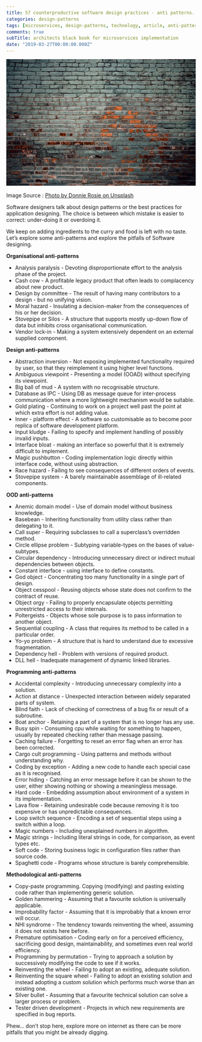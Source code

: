 ```yaml
---
title: 57 counterproductive software design practices - anti patterns.
categories: design-patterns
tags: [microservices, design-patterns, technology, article, anti-patterns]
comments: true
subTitle: architects black book for microservices implementation
date: "2019-03-27T00:00:00.000Z"
---
```


![anti-pattern](anti-pattern-patch.jpg)

Image Source : [Photo by Donnie Rosie on Unsplash](https://unsplash.com/@drosie)

Software designers talk about  design patterns or the best practices for application designing. The choice is between which mistake is easier to correct: under-doing it or overdoing it. 

We keep on adding ingredients to the curry and food is left with no taste. Let’s explore some anti-patterns and explore the pitfalls of Software designing.

**Organisational anti-patterns**

* Analysis paralysis -  Devoting disproportionate effort to the analysis phase of the project.
* Cash cow - A profitable legacy product that often leads to complacency about new product.
* Design by committee - The result of having many contributors to a design - but no unifying vision.
* Moral hazard - Insulating a decision-maker from the consequences of his or her decision.
* Stovepipe or Silos - A structure that supports mostly up-down flow of data but inhibits cross organisational communication.
* Vendor lock-in - Making a system extensively dependent on an external supplied component.

**Design anti-patterns**

* Abstraction inversion - Not exposing implemented functionality required by user, so that they reimplement it using higher level functions.
* Ambiguous viewpoint - Presenting a model (OOAD) without specifying its viewpoint.
* Big ball of mud - A system with no recognisable structure.
* Database as IPC - Using DB as message queue for inter-process communication where a more lightweight mechanism would be suitable.
* Gold plating - Continuing to work on a project well past the point at which extra effort is not adding value.
* Inner - platform effect - A software so customisable as to become poor replica of software development platform.
* Input kludge - Failing to specify and implement handling of possibly invalid inputs.
* Interface bloat - making an interface so powerful that it is extremely difficult to implement.
* Magic pushbutton - Coding implementation logic directly within interface code, without using abstraction.
* Race hazard - Failing to see consequences of different orders of events.
* Stovepipe system -  A barely maintainable assemblage of ill-related components.

**OOD anti-patterns**

* Anemic domain model - Use of domain model without business knowledge.
* Basebean - Inheriting functionality from utility class rather than delegating to it.
* Call super - Requiring subclasses to call a superclass’s overridden method.
* Circle ellipse problem - Subtyping variable-types on the bases of value-subtypes.
* Circular dependency - Introducing unnecessary direct or indirect mutual dependencies between objects.
* Constant interface - using interface to define constants.
* God object - Concentrating too many functionality in a single part of design.
* Object cesspool - Reusing objects whose state does not confirm to the contract of reuse.
* Object orgy - Failing to properly encapsulate objects permitting unrestricted access to their internals.
* Poltergeists - Objects whose sole purpose is to pass information to another object.
* Sequential coupling -  A class that requires its method to be called in a particular order.
* Yo-yo problem - A structure that is hard to understand due to excessive fragmentation.
* Dependency hell - Problem with versions of required product.
* DLL hell - Inadequate management of dynamic linked libraries.

**Programming anti-patterns**

* Accidental complexity - Introducing unnecessary complexity into a solution.
* Action at distance - Unexpected interaction between widely separated parts of system.
* Blind faith - Lack of checking of correctness of a bug fix or result of a subroutine.
* Boat anchor - Retaining a part of a system that is no longer has any use.
* Busy spin - Consuming cpu while waiting for something to happen, usually by repeated checking rather than message passing.
* Caching failure - Forgetting to reset an error flag when an error has been corrected.
* Cargo cult programming - Using patterns and methods without understanding why.
* Coding by exception - Adding a new code to handle each special case as it is recognised.
* Error hiding - Catching an error message before it can be shown to the user, either showing nothing or showing a meaningless message.
* Hard code - Embedding assumption about environment of a system in its implementation.
* Lava flow - Retaining undesirable code because removing it is too expensive or has unpredictable consequences.
* Loop switch sequence - Encoding a set of sequential steps using a switch within a loop.
* Magic numbers - Including unexplained numbers in algorithm.
* Magic strings - Including literal strings in code, for comparison, as event types etc.
* Soft code - Storing business logic in configuration files rather than source code.
* Spaghetti code - Programs whose structure is barely comprehensible.

**Methodological anti-patterns**

* Copy-paste programming. Copying (modifying) and pasting existing code rather than implementing generic solution.
* Golden hammering - Assuming that a favourite solution is universally applicable.
* Improbability factor -  Assuming that it is improbably that a known error will occur.
* NHI syndrome - The tendency towards reinventing the wheel, assuming it does not exists here before.
* Premature optimisation -  Coding early on for a perceived efficiency, sacrificing good design, maintainability, and sometimes even real world efficiency.
* Programming by permutation - Trying to approach a solution by successively modifying the code to see if it works.
* Reinventing the wheel - Failing to adopt an existing, adequate solution.
* Reinventing the square wheel - Failing to adopt an  existing solution and instead adopting a custom solution which performs much worse than an existing one.
* Silver bullet - Assuming that a favourite technical solution can solve a larger process or problem.
* Tester driven development - Projects in which new requirements are specified in bug reports.

Phew… don’t stop here, explore more on internet as there can be more pitfalls that you might be already digging.